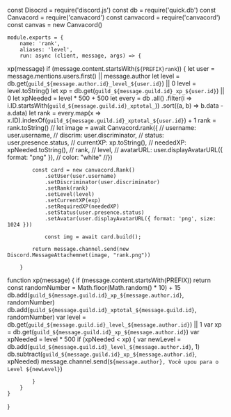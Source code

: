 const Disocrd = require('discord.js')
const db = require('quick.db')
const Canvacord = require('canvacord')
const canvacord = require('canvacord')
const canvas = new Canvacord()

    module.exports = {
        name: 'rank',
        aliases: 'level',
        run: async (client, message, args) => {

xp(message)
        if (message.content.startsWith(`${PREFIX}rank`)) {
            let user = message.mentions.users.first() || message.author
            let level = db.get(`guild_${message.author.id}_level_${user.id}`)  || 0
            level = level.toString()
            let xp = db.get(`guild_${message.guild.id}_xp_${user.id}`) || 0
            let xpNeeded = level * 500 + 500
            let every = db
                .all()
                .filter(i => i.ID.startsWith(`guild_${message.guild.id}_xptotal_`))
                .sort((a, b) => b.data - a.data)
            let rank = every.map(x => x.ID).indexOf(`guild_${message.guild.id}_xptotal_${user.id}`) + 1
            rank = rank.toString()
            //  let image = await Canvacord.rank({
            //    username: user.username,
            //    discrim: user.discriminator,
            //    status: user.presence.status,
            //    currentXP: xp.toString(),
            //    neededXP: xpNeeded.toString(),
            //    rank,
            //    level,
            //    avatarURL: user.displayAvatarURL({ format: "png" }),
            //    color: "white"
            //})

            const card = new canvacord.Rank()
                .setUser(user.username)
                .setDiscriminator(user.discriminator)
                .setRank(rank)
                .setLevel(level)
                .setCurrentXP(exp)
                .setRequiredXP(neededXP)
                .setStatus(user.presence.status)
                .setAvatar(user.displayAvatarURL({ format: 'png', size: 1024 }))

                const img = await card.build();

            return message.channel.send(new Discord.MessageAttachemnet(image, "rank.png"))

        }

function xp(message) {
    if (message.content.startsWith(PREFIX)) return
    const randomNumber = Math.floor(Math.random() * 10)  + 15
    db.add(`guild_${message.guild.id}_xp_${message.author.id}`, randomNumber)
    db.add(`guild_${message.guild.id}_xptotal_${message.guild.id}`, randomNumber)
    var level = db.get(`guild_${message.guild.id}_level_${message.author.id}`) || 1 
    var xp = db.get(`guild_${message.guild.id}_xp_${message.author.id}`)
    var xpNeeded = level * 500
    if (xpNeeded < xp) {
        var newLevel = db.add(`guild_${message.guild.id}_level_${message.author.id}`, 1)
        db.subtract(`guild_${message.guild.id}_xp_${message.author.id}`, xpNeeded)
        message.channel.send(`${message.author}, Você upou para o Level ${newLevel}`)

            }
        }
    }
}
